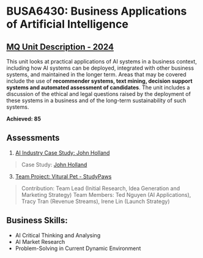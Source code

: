# BUSA6430: Business Applications of Artificial Intelligence
## [MQ Unit Description - 2024](https://coursehandbook.mq.edu.au/2024/units/BUSA6430)
This unit looks at practical applications of AI systems in a business context, including how AI systems can be deployed, integrated with other business systems, and maintained in the longer term.  Areas that may be covered include the use of **recommender systems, text mining, decision support systems and automated assessment of candidates**. The unit includes a discussion of the ethical and legal questions raised by the deployment of these systems in a business and of the long-term sustainability of such systems. 

**Achieved: 85**

## Assessments
1. [AI Industry Case Study: John Holland](https://github.com/audreyngnn/Master-of-Business-Analytics/blob/main/Business%20Strategy/BUSA6430/BUSA6430%20-%20Individual%20Assignment.pdf)
> Case Study: [John Holland](https://github.com/audreyngnn/Master-of-Business-Analytics/blob/main/Business%20Strategy/BUSA6430/BUSA6430%20John%20Holland%20News.pdf)
3. [Team Project: Vitural Pet - StudyPaws](https://github.com/audreyngnn/Master-of-Business-Analytics/blob/main/Business%20Strategy/BUSA6430/BUSA6430_Group%209_Final%20Assignment.docx)
> Contribution: Team Lead (Initial Research, Idea Generation and Marketing Strategy)
> Team Members: Ted Nguyen (AI Applications), Tracy Tran (Revenue Streams), Irene Lin (Launch Strategy)

## Business Skills: 
- AI Critical Thinking and Analysing
- AI Market Research
- Problem-Solving in Current Dynamic Environment
